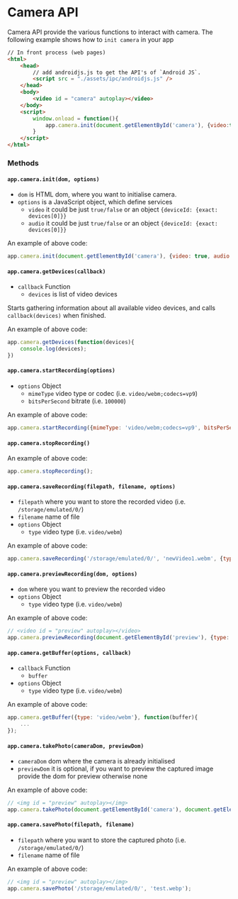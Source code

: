 # Camera API
Camera API provide the various functions to interact with camera.
The following example shows how to `init camera` in your app

```html
// In front process (web pages)
<html>
    <head>
        // add androidjs.js to get the API's of `Android JS`.
        <script src = "./assets/ipc/androidjs.js" />
    </head>
    <body>
        <video id = "camera" autoplay></video>
    </body>
    <script>
        window.onload = function(){
            app.camera.init(document.getElementById('camera'), {video:true, audio: false});
        }
    </script>
</html>
```

### Methods
#### `app.camera.init(dom, options)`
- `dom` is HTML dom, where you want to initialise camera.
- `options` is a JavaScript object, which define services
  - `video` it could be just `true/false` or an object `{deviceId: {exact: devices[0]}}`
  - `audio` it could be just `true/false` or an object `{deviceId: {exact: devices[0]}}`

An example of above code:
```js
app.camera.init(document.getElementById('camera'), {video: true, audio: false});
```

#### `app.camera.getDevices(callback)`
- `callback` Function
  - `devices` is list of video devices

Starts gathering information about all available video devices, and calls `callback(devices)` when finished.

An example of above code:
```js
app.camera.getDevices(function(devices){
    console.log(devices);
})
```

#### `app.camera.startRecording(options)`
- `options` Object
  - `mimeType` video type or codec (i.e. `video/webm;codecs=vp9`)
  - `bitsPerSecond` bitrate (i.e. `100000`)

An example of above code:
```js
app.camera.startRecording({mimeType: 'video/webm;codecs=vp9', bitsPerSecond: 100000});
```

#### `app.camera.stopRecording()`

An example of above code:
```js
app.camera.stopRecording();
```

#### `app.camera.saveRecording(filepath, filename, options)`
- `filepath` where you want to store the recorded video (i.e. `/storage/emulated/0/`)
- `filename` name of file
- `options` Object
  - `type` video type (i.e. `video/webm`)

An example of above code:
```js
app.camera.saveRecording('/storage/emulated/0/', 'newVideo1.webm', {type:'video/webm'})
```

#### `app.camera.previewRecording(dom, options)`
- `dom` where you want to preview the recorded video
- `options` Object
  - `type` video type (i.e. `video/webm`)

An example of above code:
```js
// <video id = "preview" autoplay></video>
app.camera.previewRecording(document.getElementById('preview'), {type: 'video/webm'});
```

#### `app.camera.getBuffer(options, callback)`
- `callback` Function
  - `buffer`
- `options` Object
  - `type` video type (i.e. `video/webm`)

An example of above code:
```js
app.camera.getBuffer({type: 'video/webm'}, function(buffer){
    ...
});
```

#### `app.camera.takePhoto(cameraDom, previewDom)`
- `cameraDom` dom where the camera is already initialised
- `previewDom` it is optional, if you want to preview the captured image provide the dom for preview otherwise none

An example of above code:
```js
// <img id = "preview" autoplay></img>
app.camera.takePhoto(document.getElementById('camera'), document.getElementById('preview'));
```

#### `app.camera.savePhoto(filepath, filename)`
- `filepath` where you want to store the captured photo (i.e. `/storage/emulated/0/`)
- `filename` name of file

An example of above code:
```js
// <img id = "preview" autoplay></img>
app.camera.savePhoto('/storage/emulated/0/', 'test.webp');
```

